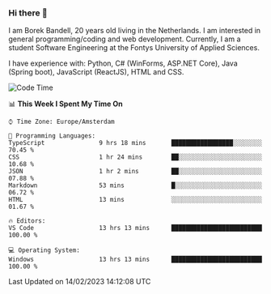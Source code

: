 ### Hi there 👋

I am Borek Bandell, 20 years old living in the Netherlands. I am interested in general programming/coding and web development. Currently, I am a student Software Engineering at the Fontys University of Applied Sciences.

I have experience with: Python, C# (WinForms, ASP.NET Core), Java (Spring boot), JavaScript (ReactJS), HTML and CSS.

<!--START_SECTION:waka-->
![Code Time](http://img.shields.io/badge/Code%20Time-388%20hrs%2044%20mins-blue)

📊 **This Week I Spent My Time On** 

```text
⌚︎ Time Zone: Europe/Amsterdam

💬 Programming Languages: 
TypeScript               9 hrs 18 mins       █████████████████░░░░░░░░   70.45 % 
CSS                      1 hr 24 mins        ██░░░░░░░░░░░░░░░░░░░░░░░   10.68 % 
JSON                     1 hr 2 mins         ██░░░░░░░░░░░░░░░░░░░░░░░   07.88 % 
Markdown                 53 mins             █░░░░░░░░░░░░░░░░░░░░░░░░   06.72 % 
HTML                     13 mins             ░░░░░░░░░░░░░░░░░░░░░░░░░   01.67 % 

🔥 Editors: 
VS Code                  13 hrs 13 mins      █████████████████████████   100.00 % 

💻 Operating System: 
Windows                  13 hrs 13 mins      █████████████████████████   100.00 % 

```


 Last Updated on 14/02/2023 14:12:08 UTC
<!--END_SECTION:waka-->

<!--**tcBorek2002/tcBorek2002** is a ✨ _special_ ✨ repository because its `README.md` (this file) appears on your GitHub profile.

Here are some ideas to get you started:

- 🔭 I’m currently working on ...
- 🌱 I’m currently learning ...
- 👯 I’m looking to collaborate on ...
- 🤔 I’m looking for help with ...
- 💬 Ask me about ...
- 📫 How to reach me: ...
- 😄 Pronouns: ...
- ⚡ Fun fact: ...
-->
